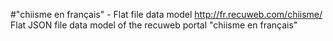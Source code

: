 #"chiisme en français" - Flat file data model
http://fr.recuweb.com/chiisme/
Flat JSON file data model of the recuweb portal "chiisme en français"
